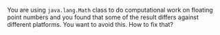 You are using `java.lang.Math` class to do computational work on floating point numbers and you found that some of the result differs against different platforms. You want to avoid this. How to fix that?